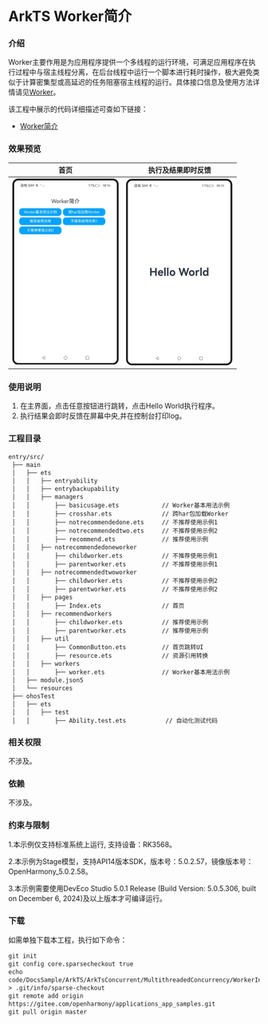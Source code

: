 # ArkTS Worker简介

### 介绍

Worker主要作用是为应用程序提供一个多线程的运行环境，可满足应用程序在执行过程中与宿主线程分离，在后台线程中运行一个脚本进行耗时操作，极大避免类似于计算密集型或高延迟的任务阻塞宿主线程的运行。具体接口信息及使用方法详情请见[Worker](https://docs.openharmony.cn/pages/v5.0/zh-cn/application-dev/reference/apis-arkts/js-apis-worker.md)。

该工程中展示的代码详细描述可查如下链接：

- [Worker简介](https://docs.openharmony.cn/pages/v5.0/zh-cn/application-dev/arkts-utils/worker-introduction.md)

### 效果预览

|                                  首页                                   |                           执行及结果即时反馈                            |
| :---------------------------------------------------------------------: | :---------------------------------------------------------------------: |
| <img src="./screenshots/WorkerIntroduction_1.png" style="zoom: 50%;" /> | <img src="./screenshots/WorkerIntroduction_2.png" style="zoom: 50%;" /> |

### 使用说明

1. 在主界面，点击任意按钮进行跳转，点击Hello World执行程序。
2. 执行结果会即时反馈在屏幕中央,并在控制台打印log。

### 工程目录

```
entry/src/
 ├── main
 │   ├── ets
 │   │   ├── entryability
 │   │   ├── entrybackupability
 │   │   ├── managers
 │   │       ├── basicusage.ets            // Worker基本用法示例
 │   │       ├── crosshar.ets              // 跨har包加载Worker
 │   │       ├── notrecommendedone.ets     // 不推荐使用示例1
 │   │       ├── notrecommendedtwo.ets     // 不推荐使用示例2
 │   │       ├── recommend.ets		       // 推荐使用示例
 │   │   ├── notrecommendedoneworker
 │   │       ├── childworker.ets		   // 不推荐使用示例1
 │   │       ├── parentworker.ets		   // 不推荐使用示例1
 │   │   ├── notrecommendedtwoworker
 │   │       ├── childworker.ets		   // 不推荐使用示例2
 │   │       ├── parentworker.ets		   // 不推荐使用示例2
 │   │   ├── pages
 │   │       ├── Index.ets                 // 首页
 │   │   ├── recommendworkers
 │   │       ├── childworker.ets		   // 推荐使用示例
 │   │       ├── parentworker.ets		   // 推荐使用示例
 │   │   ├── util
 │   │       ├── CommonButton.ets 		   // 首页跳转UI
 │   │       ├── resource.ets 		       // 资源引用转换
 │   │   ├── workers
 │   │       ├── worker.ets				   // Worker基本用法示例
 │   ├── module.json5
 │   └── resources
 ├── ohosTest
 │   ├── ets
 │   │   ├── test
 │   │       ├── Ability.test.ets           // 自动化测试代码
```

### 相关权限

不涉及。

### 依赖

不涉及。

### 约束与限制

1.本示例仅支持标准系统上运行, 支持设备：RK3568。

2.本示例为Stage模型，支持API14版本SDK，版本号：5.0.2.57，镜像版本号：OpenHarmony_5.0.2.58。

3.本示例需要使用DevEco Studio 5.0.1 Release (Build Version: 5.0.5.306, built on December 6, 2024)及以上版本才可编译运行。

### 下载

如需单独下载本工程，执行如下命令：

```
git init
git config core.sparsecheckout true
echo code/DocsSample/ArkTS/ArkTsConcurrent/MultithreadedConcurrency/WorkerIntroduction > .git/info/sparse-checkout
git remote add origin https://gitee.com/openharmony/applications_app_samples.git
git pull origin master
```
